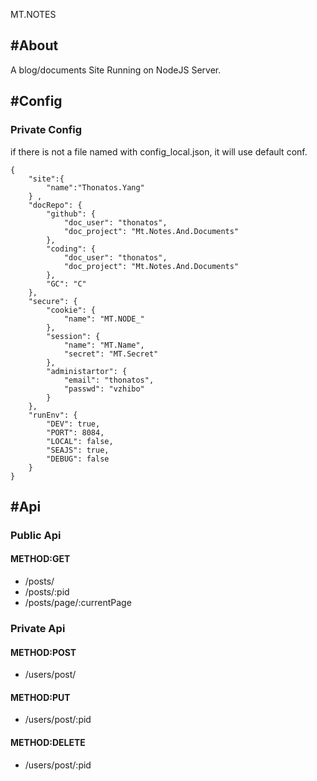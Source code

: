 MT.NOTES

## #About

A blog/documents Site Running on NodeJS Server.

## #Config

### Private Config

if there is not a file named with config_local.json, it will use default conf.

```
{
    "site":{
        "name":"Thonatos.Yang"
    } ,
    "docRepo": {
        "github": {
            "doc_user": "thonatos",
            "doc_project": "Mt.Notes.And.Documents"
        },
        "coding": {
            "doc_user": "thonatos",
            "doc_project": "Mt.Notes.And.Documents"
        },
        "GC": "C"
    },
    "secure": {
        "cookie": {
            "name": "MT.NODE_"
        },
        "session": {
            "name": "MT.Name",
            "secret": "MT.Secret"
        },
        "administartor": {
            "email": "thonatos",
            "passwd": "vzhibo"
        }
    },
    "runEnv": {
        "DEV": true,
        "PORT": 8084,
        "LOCAL": false,
        "SEAJS": true,
        "DEBUG": false
    }
}
```

## #Api

### Public Api

#### METHOD:GET

* /posts/
* /posts/:pid
* /posts/page/:currentPage

### Private Api

#### METHOD:POST

* /users/post/

#### METHOD:PUT

* /users/post/:pid

#### METHOD:DELETE

* /users/post/:pid
